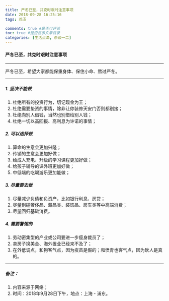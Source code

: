 ```yaml
---
title: 严冬已至，共克时艰时注意事项
date: 2018-09-28 16:25:16
tags: 鸡汤

comments: true #是否可评论
toc: true #是否显示文章目录
categories: [生活点滴, 杂谈一二]
---
```


#### 严冬已至，共克时艰时注意事项
----

>
严冬已至，希望大家都能保重身体、保住小命、熬过严冬。
>

----

##### 1.  坚决不能做
>
1. 杜绝所有的投资行为，切记现金为王；
2. 杜绝需要垫资的事情，除非让你装修天安门否则都别接；
3. 杜绝向别人借钱，当然也别借给别人钱；
4. 杜绝一切以高回报、高利息为许诺的事情；
>

##### 2.  可以选择做
>
1. 算命的生意会更加兴隆；
2. 传销的生意会更加好做；
3. 给成人充电、升级的学习课程更加好做；
4. 给孩子辅导的课外班更加好做；
5. 中低端的吃暍游乐更加能做；
>

##### 3.  尽量要去做
>
1. 尽量减少负债和负资产，比如银行利息、房贷；
2. 尽量别碰奢侈品、藏品类、装饰品、房车类等中高端消费；
3. 尽量回归基础消费。
>

##### 4. 需要警惕的
>
1. 劳动密集型的产业或公司要进一步瘦身裁员了；
2. 卖房子换美金、海外置业已经来不及了；
3. 在外低调点，和狗客气点，因为疫苗是假的；和愤青也客气点，因为砍人是真的。
>
---
##### 备注：
1. 内容来源于网络；
2. 时间：2018年9月28日下午，地点：上海 - 浦东。

